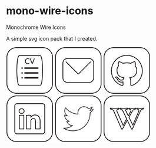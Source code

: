 # mono-wire-icons
Monochrome Wire Icons

A simple svg icon pack that I created. 

![cv](https://github.com/joeyrideout/mono-wire-icons/raw/master/cv.svg)
![email](https://github.com/joeyrideout/mono-wire-icons/raw/master/email.svg)
![github](https://github.com/joeyrideout/mono-wire-icons/raw/master/github.svg)
![linkedin](https://github.com/joeyrideout/mono-wire-icons/raw/master/linkedin.svg)
![twitter](https://github.com/joeyrideout/mono-wire-icons/raw/master/twitter.svg)
![wikipedia](https://github.com/joeyrideout/mono-wire-icons/raw/master/wikipedia.svg)
